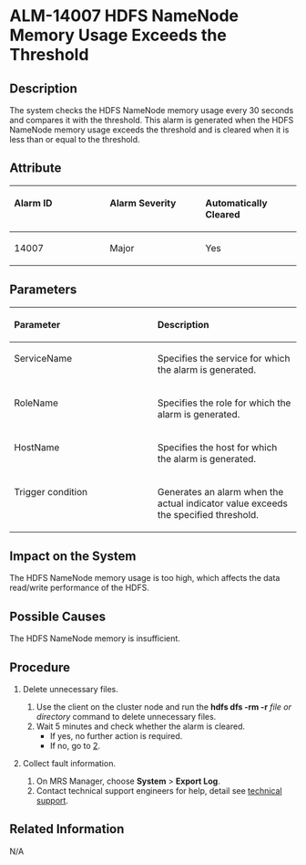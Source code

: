 # ALM-14007 HDFS NameNode Memory Usage Exceeds the Threshold<a name="EN-US_TOPIC_0125375673"></a>

## Description<a name="en-us_topic_0035998726_section439002"></a>

The system checks the HDFS NameNode memory usage every 30 seconds and compares it with the threshold. This alarm is generated when the HDFS NameNode memory usage exceeds the threshold and is cleared when it is less than or equal to the threshold.

## Attribute<a name="s200beefa1794413c834acdcc8546b8bc"></a>

<a name="en-us_topic_0035998726_table40578897"></a>
<table><thead align="left"><tr id="en-us_topic_0035998726_row57539933"><th class="cellrowborder" valign="top" width="33.33333333333333%" id="mcps1.1.4.1.1"><p id="en-us_topic_0035998726_p30222983"><a name="en-us_topic_0035998726_p30222983"></a><a name="en-us_topic_0035998726_p30222983"></a><strong id="aa763e9bf98784db3833304f62837b100"><a name="aa763e9bf98784db3833304f62837b100"></a><a name="aa763e9bf98784db3833304f62837b100"></a>Alarm ID</strong></p>
</th>
<th class="cellrowborder" valign="top" width="33.33333333333333%" id="mcps1.1.4.1.2"><p id="en-us_topic_0035998726_p32142578"><a name="en-us_topic_0035998726_p32142578"></a><a name="en-us_topic_0035998726_p32142578"></a><strong id="a77fd39c0d20c4359bd50545277f7d5ba"><a name="a77fd39c0d20c4359bd50545277f7d5ba"></a><a name="a77fd39c0d20c4359bd50545277f7d5ba"></a>Alarm Severity</strong></p>
</th>
<th class="cellrowborder" valign="top" width="33.33333333333333%" id="mcps1.1.4.1.3"><p id="en-us_topic_0035998726_p53412038"><a name="en-us_topic_0035998726_p53412038"></a><a name="en-us_topic_0035998726_p53412038"></a><strong id="a8c8f34bf621341ec8e02acf573fcf775"><a name="a8c8f34bf621341ec8e02acf573fcf775"></a><a name="a8c8f34bf621341ec8e02acf573fcf775"></a>Automatically Cleared</strong></p>
</th>
</tr>
</thead>
<tbody><tr id="en-us_topic_0035998726_row31407785"><td class="cellrowborder" valign="top" width="33.33333333333333%" headers="mcps1.1.4.1.1 "><p id="en-us_topic_0035998726_p61002694"><a name="en-us_topic_0035998726_p61002694"></a><a name="en-us_topic_0035998726_p61002694"></a>14007</p>
</td>
<td class="cellrowborder" valign="top" width="33.33333333333333%" headers="mcps1.1.4.1.2 "><p id="en-us_topic_0035998726_p42271171"><a name="en-us_topic_0035998726_p42271171"></a><a name="en-us_topic_0035998726_p42271171"></a>Major</p>
</td>
<td class="cellrowborder" valign="top" width="33.33333333333333%" headers="mcps1.1.4.1.3 "><p id="en-us_topic_0035998726_p1412808"><a name="en-us_topic_0035998726_p1412808"></a><a name="en-us_topic_0035998726_p1412808"></a>Yes</p>
</td>
</tr>
</tbody>
</table>

## Parameters<a name="sba906760d4be4545b7d0ff9ad2d17c35"></a>

<a name="en-us_topic_0035998726_table47328638"></a>
<table><thead align="left"><tr id="en-us_topic_0035998726_row27247099"><th class="cellrowborder" valign="top" width="50%" id="mcps1.1.3.1.1"><p id="en-us_topic_0035998726_p59531373"><a name="en-us_topic_0035998726_p59531373"></a><a name="en-us_topic_0035998726_p59531373"></a><strong id="a9341cb4ad9cf42d2b5ef54d5932bf4c4"><a name="a9341cb4ad9cf42d2b5ef54d5932bf4c4"></a><a name="a9341cb4ad9cf42d2b5ef54d5932bf4c4"></a>Parameter</strong></p>
</th>
<th class="cellrowborder" valign="top" width="50%" id="mcps1.1.3.1.2"><p id="en-us_topic_0035998726_p57311924"><a name="en-us_topic_0035998726_p57311924"></a><a name="en-us_topic_0035998726_p57311924"></a><strong id="a298e506d3fb74a8db09772fefb351067"><a name="a298e506d3fb74a8db09772fefb351067"></a><a name="a298e506d3fb74a8db09772fefb351067"></a>Description</strong></p>
</th>
</tr>
</thead>
<tbody><tr id="en-us_topic_0035998726_row11754296"><td class="cellrowborder" valign="top" width="50%" headers="mcps1.1.3.1.1 "><p id="en-us_topic_0035998726_p12573920"><a name="en-us_topic_0035998726_p12573920"></a><a name="en-us_topic_0035998726_p12573920"></a>ServiceName</p>
</td>
<td class="cellrowborder" valign="top" width="50%" headers="mcps1.1.3.1.2 "><p id="en-us_topic_0035998726_p11854613"><a name="en-us_topic_0035998726_p11854613"></a><a name="en-us_topic_0035998726_p11854613"></a>Specifies the service for which the alarm is generated.</p>
</td>
</tr>
<tr id="en-us_topic_0035998726_row39582655"><td class="cellrowborder" valign="top" width="50%" headers="mcps1.1.3.1.1 "><p id="en-us_topic_0035998726_p52078514"><a name="en-us_topic_0035998726_p52078514"></a><a name="en-us_topic_0035998726_p52078514"></a>RoleName</p>
</td>
<td class="cellrowborder" valign="top" width="50%" headers="mcps1.1.3.1.2 "><p id="en-us_topic_0035998726_p57610085"><a name="en-us_topic_0035998726_p57610085"></a><a name="en-us_topic_0035998726_p57610085"></a>Specifies the role for which the alarm is generated.</p>
</td>
</tr>
<tr id="en-us_topic_0035998726_row48728718"><td class="cellrowborder" valign="top" width="50%" headers="mcps1.1.3.1.1 "><p id="en-us_topic_0035998726_p54712068"><a name="en-us_topic_0035998726_p54712068"></a><a name="en-us_topic_0035998726_p54712068"></a>HostName</p>
</td>
<td class="cellrowborder" valign="top" width="50%" headers="mcps1.1.3.1.2 "><p id="en-us_topic_0035998726_p2492560"><a name="en-us_topic_0035998726_p2492560"></a><a name="en-us_topic_0035998726_p2492560"></a>Specifies the host for which the alarm is generated.</p>
</td>
</tr>
<tr id="en-us_topic_0035998726_row22433040"><td class="cellrowborder" valign="top" width="50%" headers="mcps1.1.3.1.1 "><p id="en-us_topic_0035998726_p5136981"><a name="en-us_topic_0035998726_p5136981"></a><a name="en-us_topic_0035998726_p5136981"></a>Trigger condition</p>
</td>
<td class="cellrowborder" valign="top" width="50%" headers="mcps1.1.3.1.2 "><p id="en-us_topic_0035998726_p13442339"><a name="en-us_topic_0035998726_p13442339"></a><a name="en-us_topic_0035998726_p13442339"></a>Generates an alarm when the actual indicator value exceeds the specified threshold.</p>
</td>
</tr>
</tbody>
</table>

## Impact on the System<a name="s22270f27c09642999794c5a065b399bf"></a>

The HDFS NameNode memory usage is too high, which affects the data read/write performance of the HDFS.

## Possible Causes<a name="s310b1f4c66124d9690ab7d95c1d8677f"></a>

The HDFS NameNode memory is insufficient.

## Procedure<a name="sd8ef22a3660d41fe925f1552b241097e"></a>

1.  Delete unnecessary files.
    1.  Use the client on the cluster node and run the  **hdfs dfs -rm -r** _file or directory_  command to delete unnecessary files.
    2.  Wait 5 minutes and check whether the alarm is cleared.
        -   If yes, no further action is required.
        -   If no, go to  [2](#l7aed6c1c73cc4abab72badaa3f34750b).

2.  <a name="l7aed6c1c73cc4abab72badaa3f34750b"></a>Collect fault information.
    1.  On MRS Manager, choose  **System**  \>  **Export Log**.
    2.  Contact technical support engineers for help, detail see  [technical support](https://docs.otc.t-systems.com/en-us/public/learnmore.html).


## Related Information<a name="sc3ee3c43b23141e7bc241d68b0825d67"></a>

N/A

